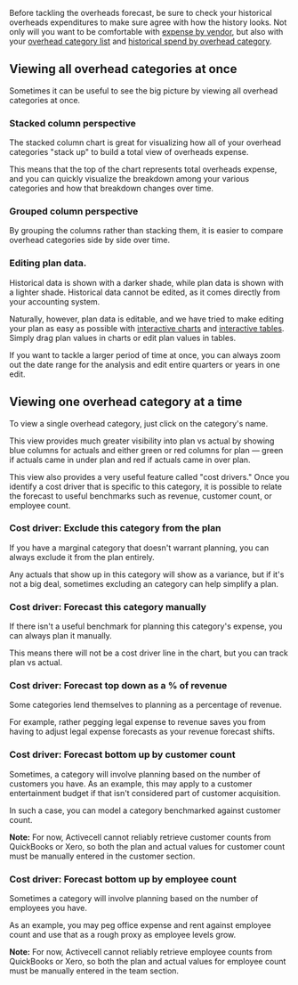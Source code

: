 Before tackling the overheads forecast, be sure to check your historical overheads expenditures to make sure agree with how the history looks. Not only will you want to be comfortable with [expense by vendor](boom), but also with your [overhead category list]() and [historical spend by overhead category]().

## Viewing all overhead categories at once

Sometimes it can be useful to see the big picture by viewing all overhead categories at once.

### Stacked column perspective

The stacked column chart is great for visualizing how all of your overhead categories "stack up" to build a total view of overheads expense.

<!-- screenshot -->

This means that the top of the chart represents total overheads expense, and you can quickly visualize the breakdown among your various categories and how that breakdown changes over time.

### Grouped column perspective

By grouping the columns rather than stacking them, it is easier to compare overhead categories side by side over time.

<!-- screenshot -->

### Editing plan data.

Historical data is shown with a darker shade, while plan data is shown with a lighter shade. Historical data cannot be edited, as it comes directly from your accounting system.

Naturally, however, plan data is editable, and we have tried to make editing your plan as easy as possible with [interactive charts]() and [interactive tables](). Simply drag plan values in charts or edit plan values in tables.

If you want to tackle a larger period of time at once, you can always zoom out the date range for the analysis and edit entire quarters or years in one edit.

## Viewing one overhead category at a time

To view a single overhead category, just click on the category's name.

<!-- screenshot -->

This view provides much greater visibility into plan vs actual by showing blue columns for actuals and either green or red columns for plan — green if actuals came in under plan and red if actuals came in over plan.

This view also provides a very useful feature called "cost drivers." Once you identify a cost driver that is specific to this category, it is possible to relate the forecast to useful benchmarks such as revenue, customer count, or employee count.

### Cost driver: Exclude this category from the plan

If you have a marginal category that doesn't warrant planning, you can always exclude it from the plan entirely.

<!-- screenshot -->

Any actuals that show up in this category will show as a variance, but if it's not a big deal, sometimes excluding an category can help simplify a plan.

### Cost driver: Forecast this category manually

If there isn't a useful benchmark for planning this category's expense, you can always plan it manually.

<!-- screenshot -->

This means there will not be a cost driver line in the chart, but you can track plan vs actual.

### Cost driver: Forecast top down as a % of revenue

Some categories lend themselves to planning as a percentage of revenue.

<!-- screenshot -->

For example, rather pegging legal expense to revenue saves you from having to adjust legal expense forecasts as your revenue forecast shifts.

### Cost driver: Forecast bottom up by customer count

Sometimes, a category will involve planning based on the number of customers you have. As an example, this may apply to a customer entertainment budget if that isn't considered part of customer acquisition.

<!-- screenshot -->

In such a case, you can model a category benchmarked against customer count.

**Note:** For now, Activecell cannot reliably retrieve customer counts from QuickBooks or Xero, so both the plan and actual values for customer count must be manually entered in the customer section.

### Cost driver: Forecast bottom up by employee count

Sometimes a category will involve planning based on the number of employees you have.

<!-- screenshot -->

As an example, you may peg office expense and rent against employee count and use that as a rough proxy as employee levels grow.

**Note:** For now, Activecell cannot reliably retrieve employee counts from QuickBooks or Xero, so both the plan and actual values for employee count must be manually entered in the team section.